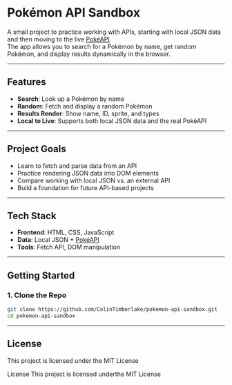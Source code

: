# Pokémon API Sandbox

A small project to practice working with APIs, starting with local JSON data and then moving to the live [PokéAPI](https://pokeapi.co/).  
The app allows you to search for a Pokémon by name, get random Pokémon, and display results dynamically in the browser.

---

## Features
- **Search**: Look up a Pokémon by name  
- **Random**: Fetch and display a random Pokémon  
- **Results Render**: Show name, ID, sprite, and types  
- **Local to Live**: Supports both local JSON data and the real PokéAPI  

---

## Project Goals
- Learn to fetch and parse data from an API  
- Practice rendering JSON data into DOM elements  
- Compare working with local JSON vs. an external API  
- Build a foundation for future API-based projects  

---

## Tech Stack
- **Frontend**: HTML, CSS, JavaScript  
- **Data**: Local JSON + [PokéAPI](https://pokeapi.co/)  
- **Tools**: Fetch API, DOM manipulation  

---

## Getting Started

### 1. Clone the Repo
```bash
git clone https://github.com/ColinTimberlake/pokemon-api-sandbox.git
cd pokemon-api-sandbox
```

---

## License
This project is licensed under the MIT License

 License 
This project is licensed underthe MIT License
